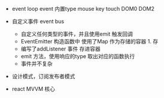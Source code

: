- event loop  event 内置type mouse key touch   DOM0 DOM2           
- 自定义事件 event bus            
    - 自定义任何类型的事件，并且使用emit 触发回调           
    - EventEmitter 构造函数中 使用了Map 作为存储的容器 1. 存             
    - 编写了addListener 事件 存进容器              
    - emit 方法，使用响应的type 取出对应的函数执行              
    - 事件并不复杂            

- 设计模式，订阅发布者模式              
- react MVVM 核心            